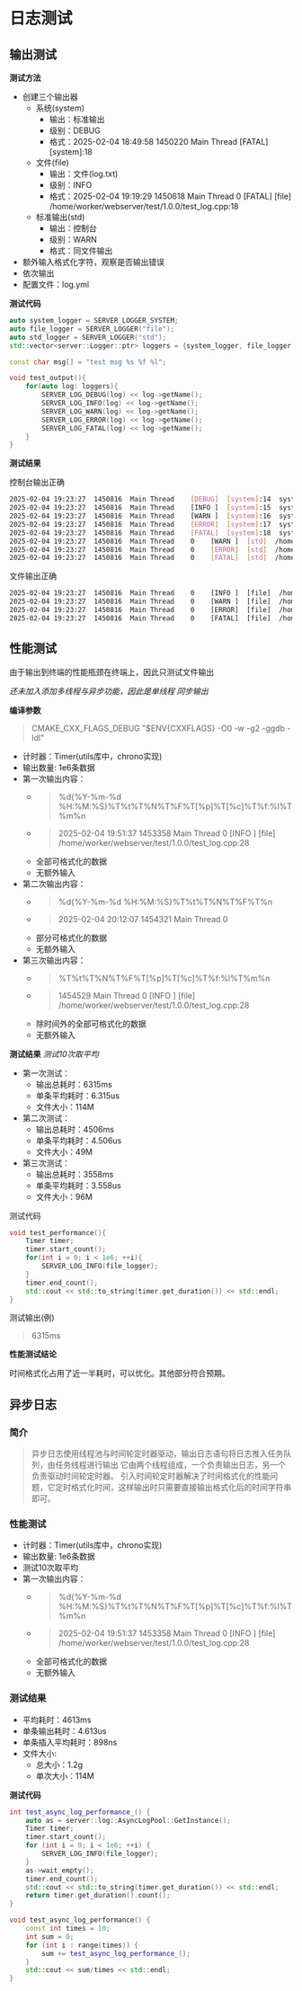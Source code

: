 # 日志测试
## 输出测试

**测试方法**
- 创建三个输出器
  - 系统(system)
    - 输出：标准输出
    - 级别：DEBUG
    - 格式：2025-02-04 18:49:58  1450220  Main Thread    [FATAL]  [system]:18
  - 文件(file)
    - 输出：文件(log.txt)
    - 级别：INFO
    - 格式：2025-02-04 19:19:29  1450618  Main Thread    0    [FATAL]  [file]  /home/worker/webserver/test/1.0.0/test_log.cpp:18
  - 标准输出(std)
    - 输出：控制台
    - 级别：WARN
    - 格式：同文件输出
- 额外输入格式化字符，观察是否输出错误
- 依次输出
- 配置文件：log.yml

**测试代码**
```c++
auto system_logger = SERVER_LOGGER_SYSTEM;
auto file_logger = SERVER_LOGGER("file");
auto std_logger = SERVER_LOGGER("std");
std::vector<server::Logger::ptr> loggers = {system_logger, file_logger, std_logger};

const char msg[] = "test msg %s %f %l";

void test_output(){
    for(auto log: loggers){
        SERVER_LOG_DEBUG(log) << log->getName();
        SERVER_LOG_INFO(log) << log->getName();
        SERVER_LOG_WARN(log) << log->getName();
        SERVER_LOG_ERROR(log) << log->getName();
        SERVER_LOG_FATAL(log) << log->getName();
    }
}
```

**测试结果**

控制台输出正确
```bash
2025-02-04 19:23:27  1450816  Main Thread    [DEBUG]  [system]:14  system
2025-02-04 19:23:27  1450816  Main Thread    [INFO ]  [system]:15  system
2025-02-04 19:23:27  1450816  Main Thread    [WARN ]  [system]:16  system
2025-02-04 19:23:27  1450816  Main Thread    [ERROR]  [system]:17  system
2025-02-04 19:23:27  1450816  Main Thread    [FATAL]  [system]:18  system
2025-02-04 19:23:27  1450816  Main Thread    0    [WARN ]  [std]  /home/worker/webserver/test/1.0.0/test_log.cpp:16  std
2025-02-04 19:23:27  1450816  Main Thread    0    [ERROR]  [std]  /home/worker/webserver/test/1.0.0/test_log.cpp:17  std
2025-02-04 19:23:27  1450816  Main Thread    0    [FATAL]  [std]  /home/worker/webserver/test/1.0.0/test_log.cpp:18  std
```

文件输出正确
```txt
2025-02-04 19:23:27  1450816  Main Thread    0    [INFO ]  [file]  /home/worker/webserver/test/1.0.0/test_log.cpp:15  file
2025-02-04 19:23:27  1450816  Main Thread    0    [WARN ]  [file]  /home/worker/webserver/test/1.0.0/test_log.cpp:16  file
2025-02-04 19:23:27  1450816  Main Thread    0    [ERROR]  [file]  /home/worker/webserver/test/1.0.0/test_log.cpp:17  file
2025-02-04 19:23:27  1450816  Main Thread    0    [FATAL]  [file]  /home/worker/webserver/test/1.0.0/test_log.cpp:18  file
```

## 性能测试
由于输出到终端的性能瓶颈在终端上，因此只测试文件输出

_还未加入添加多线程与异步功能，因此是单线程 同步输出_

**编译参数**
> CMAKE_CXX_FLAGS_DEBUG "$ENV{CXXFLAGS} -O0 -w -g2 -ggdb -ldl"

- 计时器：Timer(utils库中，chrono实现)
- 输出数量: 1e6条数据
- 第一次输出内容：
  - > %d{%Y-%m-%d %H:%M:%S}%T%t%T%N%T%F%T[%p]%T[%c]%T%f:%l%T%m%n
  - > 2025-02-04 19:51:37  1453358  Main Thread    0    [INFO ]  [file]  /home/worker/webserver/test/1.0.0/test_log.cpp:28
  - 全部可格式化的数据
  - 无额外输入
- 第二次输出内容：
  - > %d{%Y-%m-%d %H:%M:%S}%T%t%T%N%T%F%T%n
  - > 2025-02-04 20:12:07  1454321  Main Thread    0 
  - 部分可格式化的数据
  - 无额外输入
- 第三次输出内容：
  - > %T%t%T%N%T%F%T[%p]%T[%c]%T%f:%l%T%m%n
  - > 1454529  Main Thread    0    [INFO ]  [file]  /home/worker/webserver/test/1.0.0/test_log.cpp:28
  - 除时间外的全部可格式化的数据
  - 无额外输入

**测试结果**
_测试10次取平均_
- 第一次测试：
  - 输出总耗时：6315ms
  - 单条平均耗时：6.315us
  - 文件大小：114M
- 第二次测试：
  - 输出总耗时：4506ms
  - 单条平均耗时：4.506us
  - 文件大小：49M
- 第三次测试：
  - 输出总耗时：3558ms
  - 单条平均耗时：3.558us
  - 文件大小：96M


测试代码
```c++
void test_performance(){
    Timer timer;
    timer.start_count();
    for(int i = 0; i < 1e6; ++i){
        SERVER_LOG_INFO(file_logger);
    }
    timer.end_count();
    std::cout << std::to_string(timer.get_duration()) << std::endl;
}
```
测试输出(例)
> 6315ms

**性能测试结论**

时间格式化占用了近一半耗时，可以优化。其他部分符合预期。


## 异步日志

### 简介

> 异步日志使用线程池与时间轮定时器驱动，输出日志语句将日志推入任务队列，由任务线程进行输出
> 它由两个线程组成，一个负责输出日志，另一个负责驱动时间轮定时器。
> 引入时间轮定时器解决了时间格式化的性能问题，它定时格式化时间，这样输出时只需要直接输出格式化后的时间字符串即可。

### 性能测试

- 计时器：Timer(utils库中，chrono实现)
- 输出数量: 1e6条数据
- 测试10次取平均
- 第一次输出内容：
  - > %d{%Y-%m-%d %H:%M:%S}%T%t%T%N%T%F%T[%p]%T[%c]%T%f:%l%T%m%n
  - > 2025-02-04 19:51:37  1453358  Main Thread    0    [INFO ]  [file]  /home/worker/webserver/test/1.0.0/test_log.cpp:28
  - 全部可格式化的数据
  - 无额外输入

### 测试结果
- 平均耗时：4613ms
- 单条输出耗时：4.613us
- 单条插入平均耗时：898ns
- 文件大小: 
  - 总大小：1.2g
  - 单次大小：114M

**测试代码**
```c++
int test_async_log_performance_() {
    auto as = server::log::AsyncLogPool::GetInstance();
    Timer timer;
    timer.start_count();
    for (int i = 0; i < 1e6; ++i) {
        SERVER_LOG_INFO(file_logger);
    }
    as->wait_empty();
    timer.end_count();
    std::cout << std::to_string(timer.get_duration()) << std::endl;
    return timer.get_duration().count();
}

void test_async_log_performance() {
    const int times = 10;
    int sum = 0;
    for (int i : range(times)) {
        sum += test_async_log_performance_();
    }
    std::cout << sum/times << std::endl;
}
```